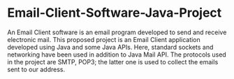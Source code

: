 # Email-Client-Software-Java-Project
An Email Client software is an email program developed to send and receive electronic mail. This proposed project is an Email Client application developed using Java and some Java APIs. Here, standard sockets and networking have been used in addition to Java Mail API. The protocols used in the project are SMTP, POP3; the latter one is used to collect the emails sent to our address.

